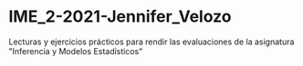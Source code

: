 # IME_2-2021-Jennifer_Velozo
Lecturas y ejercicios prácticos para rendir las evaluaciones de la asignatura "Inferencia y Modelos Estadísticos"